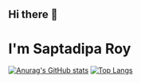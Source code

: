 ## Hi there 👋
# I'm Saptadipa Roy

[![Anurag's GitHub stats](https://github-readme-stats.vercel.app/api?username=Saptadipa-Roy&show_icons=true)](https://github.com/Saptadipa-Roy/github-readme-stats&show_icons=true)
[![Top Langs](https://github-readme-stats.vercel.app/api/top-langs/?username=Saptadipa-Roy&layout=compact)](https://github.com/Saptadipa-Roy/github-readme-stats&layout=compact)
<!--
**Saptadipa-Roy/Saptadipa-Roy** is a ✨ _special_ ✨ repository because its `README.md` (this file) appears on your GitHub profile.

Here are some ideas to get you started:

- 🔭 I’m currently working on ...
- 🌱 I’m currently learning ...
- 👯 I’m looking to collaborate on ...
- 🤔 I’m looking for help with ...
- 💬 Ask me about ...
- 📫 How to reach me: ...
- 😄 Pronouns: ...
- ⚡ Fun fact: ...
-->
